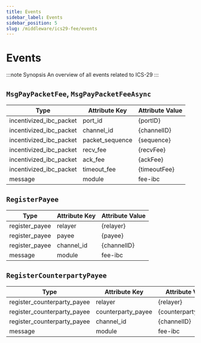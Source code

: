 ```yaml
---
title: Events
sidebar_label: Events
sidebar_position: 5
slug: /middleware/ics29-fee/events
---
```



# Events

:::note Synopsis
An overview of all events related to ICS-29
:::

## `MsgPayPacketFee`, `MsgPayPacketFeeAsync`

| Type                    | Attribute Key   | Attribute Value |
| ----------------------- | --------------- | --------------- |
| incentivized_ibc_packet | port_id         | \{portID\}      |
| incentivized_ibc_packet | channel_id      | \{channelID\}   |
| incentivized_ibc_packet | packet_sequence | \{sequence\}    |
| incentivized_ibc_packet | recv_fee        | \{recvFee\}     |
| incentivized_ibc_packet | ack_fee         | \{ackFee\}      |
| incentivized_ibc_packet | timeout_fee     | \{timeoutFee\}  |
| message                 | module          | fee-ibc         |

## `RegisterPayee`

| Type           | Attribute Key | Attribute Value |
| -------------- | ------------- | --------------- |
| register_payee | relayer       | \{relayer\}     |
| register_payee | payee         | \{payee\}       |
| register_payee | channel_id    | \{channelID\}   |
| message        | module        | fee-ibc         |

## `RegisterCounterpartyPayee`

| Type                        | Attribute Key      | Attribute Value       |
| --------------------------- | ------------------ | --------------------- |
| register_counterparty_payee | relayer            | \{relayer\}           |
| register_counterparty_payee | counterparty_payee | \{counterpartyPayee\} |
| register_counterparty_payee | channel_id         | \{channelID\}         |
| message                     | module             | fee-ibc               |
